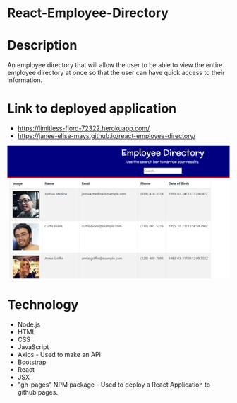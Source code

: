 # React-Employee-Directory

# Description
An employee directory that will allow the user to be able to view the entire employee directory at once so that the user can have quick access to their information.

# Link to deployed application
* https://limitless-fjord-72322.herokuapp.com/
* https://janee-elise-mays.github.io/react-employee-directory/


![alt text](screen-shot.jpg)


# Technology

* Node.js
* HTML
* CSS
* JavaScript
* Axios - Used to make an API
* Bootstrap 
* React
* JSX
* "gh-pages" NPM package - Used to deploy a React Application to github pages.